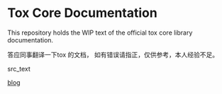 Tox Core Documentation
======================

This repository holds the WIP text of the official tox core library
documentation.

答应同事翻译一下tox 的文档， 如有错误请指正，仅供参考，本人经验不足。

src_text

[blog](https://test.sorryu.cn)
